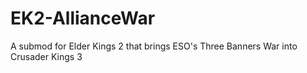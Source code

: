 # EK2-AllianceWar
A submod for Elder Kings 2 that brings ESO's Three Banners War into Crusader Kings 3
